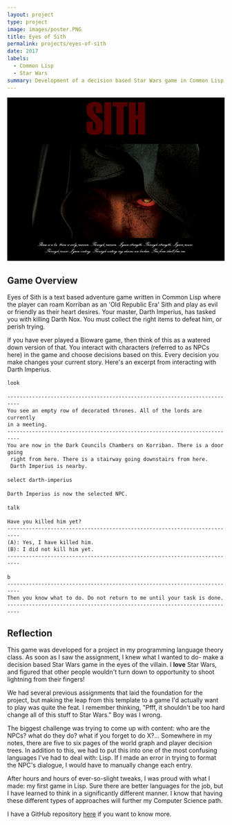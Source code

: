 ```yaml
---
layout: project
type: project
image: images/poster.PNG
title: Eyes of Sith
permalink: projects/eyes-of-sith
date: 2017
labels:
  - Common Lisp
  - Star Wars
summary: Development of a decision based Star Wars game in Common Lisp . 
---
```


<img class="ui image" src="../images/poster.PNG">

## Game Overview

Eyes of Sith is a text based adventure game written in Common Lisp where the player can roam Korriban as an 'Old Republic Era' Sith and play as evil or friendly as their heart desires. Your master, Darth Imperius, has tasked you with killing Darth Nox. You must collect the right items to defeat him, or perish trying. 

If you have ever played a Bioware game, then think of this as a watered down version of that. You interact with characters (referred to as NPCs here) in the game and choose decisions based on this. Every decision you make changes your current story. Here's an excerpt from interacting with Darth Imperius.

```
look

--------------------------------------------------------------------------
You see an empty row of decorated thrones. All of the lords are currently
in a meeting.
--------------------------------------------------------------------------
You are now in the Dark Councils Chambers on Korriban. There is a door going
 right from here. There is a stairway going downstairs from here.
 Darth Imperius is nearby.
 
select darth-imperius

Darth Imperius is now the selected NPC.

talk

Have you killed him yet?
--------------------------------------------------------------------------
(A): Yes, I have killed him.
(B): I did not kill him yet.
--------------------------------------------------------------------------

b
--------------------------------------------------------------------------
Then you know what to do. Do not return to me until your task is done.
--------------------------------------------------------------------------
```

## Reflection

This game was developed for a project in my programming language theory class. As soon as I saw the assignment, I knew what I wanted to do- make a decision based Star Wars game in the eyes of the villain. I **love** Star Wars, and figured that other people wouldn't turn down to opportunity to shoot lightning from their fingers!

We had several previous assignments that laid the foundation for the project, but making the leap from this template to a game I'd actually want to play was quite the feat. I remember thinking, "Pfff, it shouldn't be too hard change all of this stuff to Star Wars." Boy was I wrong.

The biggest challenge was trying to come up with content: who are the NPCs? what do they do? what if you forget to do X?... Somewhere in my notes, there are five to six pages of the world graph and player decision trees. In addition to this, we had to put this into one of the most confusing languages I've had to deal with: Lisp. If I made an error in trying to format the NPC's dialogue, I would have to manually change each entry. 

After hours and hours of ever-so-slight tweaks, I was proud with what I made: my first game in Lisp. Sure there are better languages for the job, but I have learned to think in a significantly different manner. I know that having these different types of approaches will further my Computer Science path.

I have a GitHub repository [here](https://github.com/glennga/eyes-of-sith) if you want to know more.


